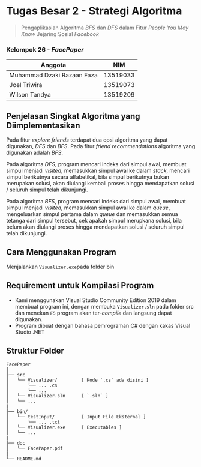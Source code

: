 # Tugas Besar 2 - Strategi Algoritma
>  Pengaplikasian Algoritma *BFS* dan *DFS* dalam Fitur *People You May Know* Jejaring Sosial *Facebook*

### Kelompok 26 - *FacePaper*
| Anggota | NIM |
| --- | --- |
|Muhammad Dzaki Razaan Faza | 13519033 |	
|Joel Triwira| 13519073 |	
|Wilson Tandya | 13519209 |

## Penjelasan Singkat Algoritma yang Diimplementasikan
Pada fitur *explore friends* terdapat dua opsi algoritma yang dapat digunakan, *DFS* dan *BFS*. Pada fitur *friend recommendations* algoritma yang digunakan adalah *BFS*.

Pada algoritma *DFS*, program mencari indeks dari simpul awal, membuat simpul menjadi *visited*, memasukkan simpul awal ke dalam *stack*, mencari simpul berikutnya secara alfabetikal, bila simpul berikutnya bukan merupakan solusi, akan diulangi kembali proses hingga mendapatkan solusi / seluruh simpul telah dikunjungi.

Pada algoritma *BFS*, program mencari indeks dari simpul awal, membuat simpul menjadi *visited*, memasukkan simpul awal ke dalam *queue*, mengeluarkan simpul pertama dalam *queue* dan memasukkan semua tetanga dari simpul tersebut, cek apakah simpul merupkana solusi, bila belum akan diulangi proses hingga mendapatkan solusi / seluruh simpul telah dikunjungi.

## Cara Menggunakan Program
Menjalankan `Visualizer.exe`pada folder bin

## Requirement untuk Kompilasi Program
* Kami menggunakan Visual Studio Community Edition 2019 dalam membuat program ini, dengan membuka `Visualizer.sln` pada folder src dan menekan `F5` program akan ter-*compile* dan langsung dapat digunakan.
* Program dibuat dengan bahasa pemrograman C# dengan kakas Visual Studio .NET
## Struktur Folder
```
FacePaper
│
├── src
│   └── Visualizer/         [ Kode `.cs` ada disini ]
│       └── ... .cs
│       └── ... 
│   └── Visualizer.sln      [ `.sln` ]
│   └── ...
|
├── bin/                    
│   └── testInput/          [ Input File Eksternal ]
│       └── ... .txt
│   └── Visualizer.exe      [ Executables ]
│   └── ...
|
├── doc
│   └── FacePaper.pdf
|
└── README.md
```
